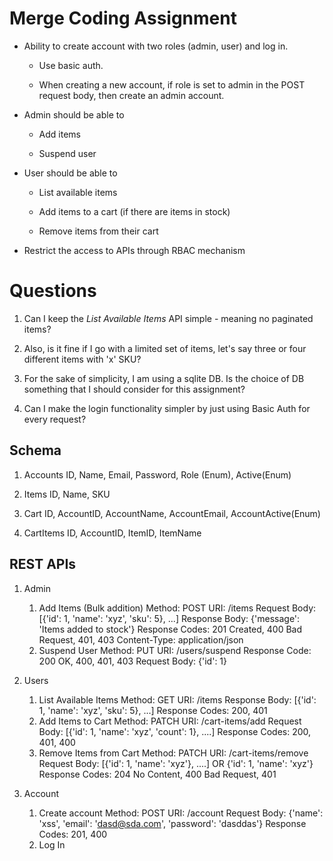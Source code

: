# Merge Coding Assignment

  

- Ability to create account with two roles (admin, user) and log in.

	- Use basic auth.

	- When creating a new account, if role is set to admin in the POST request body, then create an admin account.

- Admin should be able to

	- Add items

	- Suspend user

- User should be able to

	- List available items

	- Add items to a cart (if there are items in stock)

	- Remove items from their cart

- Restrict the access to APIs through RBAC mechanism

  

# Questions

  
1. Can I keep the *List Available Items* API simple - meaning no paginated items?

2. Also, is it fine if I go with a limited set of items, let's say three or four different items with 'x' SKU?

3. For the sake of simplicity, I am using a sqlite DB. Is the choice of DB something that I should consider for this assignment?

4. Can I make the login functionality simpler by just using Basic Auth for every request?

  
## Schema

1. Accounts
ID, Name, Email, Password, Role (Enum), Active(Enum)

2. Items
ID, Name, SKU

3. Cart
ID, AccountID, AccountName, AccountEmail, AccountActive(Enum)

5. CartItems
ID, AccountID, ItemID, ItemName


## REST APIs

1. Admin
	1. Add Items (Bulk addition)
		Method: POST
		URI: /items
		Request Body: [{'id': 1, 'name': 'xyz', 'sku': 5}, ...]
		Response Body: {'message': 'Items added to stock'}
		Response Codes: 201 Created, 400 Bad Request, 401, 403
		Content-Type: application/json
	2. Suspend User
		Method: PUT
		URI: /users/suspend
		Response Code: 200 OK, 400, 401, 403
		Request Body: {'id': 1}
		
2. Users
	1. List Available Items
		Method: GET
		URI: /items
		Response Body:  [{'id': 1, 'name': 'xyz', 'sku': 5}, ...]
		Response Codes: 200,  401
	2. Add Items to Cart
		Method: PATCH
		URI: /cart-items/add
		Request Body: [{'id': 1, 'name': 'xyz', 'count': 1}, ....]
		Response Codes: 200,  401, 400
	3. Remove Items from Cart
		Method: PATCH
		URI: /cart-items/remove
		Request Body: [{'id': 1, 'name': 'xyz'}, ....] OR {'id': 1, 'name': 'xyz'}
		Response Codes: 204 No Content, 400 Bad Request, 401
3. Account
	1. Create account
		Method: POST
		URI: /account
		Request Body:  {'name': 'xss', 'email': 'dasd@sda.com', 'password': 'dasddas'}
		Response Codes: 201,  400
	2. Log In